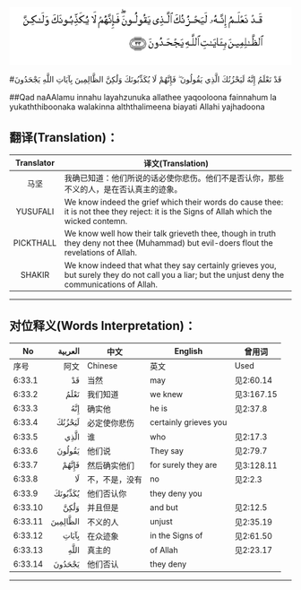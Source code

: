 ![006:033](images/006_033.gif)

#قَدْ نَعْلَمُ إِنَّهُ لَيَحْزُنُكَ الَّذِي يَقُولُونَ ۖ فَإِنَّهُمْ لَا يُكَذِّبُونَكَ وَلَٰكِنَّ الظَّالِمِينَ بِآيَاتِ اللَّهِ يَجْحَدُونَ 

##Qad naAAlamu innahu layahzunuka allathee yaqooloona fainnahum la yukaththiboonaka walakinna alththalimeena biayati Allahi yajhadoona 

## 翻译(Translation)：

| Translator | 译文(Translation)                                            |
| :--------: | ------------------------------------------------------------ |
|    马坚    | 我确已知道：他们所说的话必使你悲伤。他们不是否认你，那些不义的人，是在否认真主的迹象。 |
|  YUSUFALI  | We know indeed the grief which their words do cause thee: it is not thee they reject: it is the Signs of Allah which the wicked contemn. |
| PICKTHALL  | We know well how their talk grieveth thee, though in truth they deny not thee (Muhammad) but evil-doers flout the revelations of Allah. |
|   SHAKIR   | We know indeed that what they say certainly grieves you, but surely they do not call you a liar; but the unjust deny the communications of Allah. |

---

## 对位释义(Words Interpretation)：

| No   | العربية | 中文    | English | 曾用词 |
| ---- | ------: | ------- | ------- | ------ |
| 序号 |    阿文 | Chinese | 英文    | Used   |
| 6:33.1  | قَدْ       | 当然           | may                   | 见2:60.14  |
| 6:33.2  | نَعْلَمُ     | 我们知道       | we knew               | 见3:167.15 |
| 6:33.3  | إِنَّهُ      | 确实他         | he is                 | 见2:37.8   |
| 6:33.4  | لَيَحْزُنُكَ   | 必定使你悲伤   | certainly grieves you |            |
| 6:33.5  | الَّذِي     | 谁             | who                   | 见2:17.3   |
| 6:33.6  | يَقُولُونَ   | 他们说         | They say              | 见2:79.7   |
| 6:33.7  | فَإِنَّهُمْ    | 然后确实他们   | for surely they are   | 见3:128.11 |
| 6:33.8  | لَا       | 不，不是，没有 | no                    | 见2:2.3    |
| 6:33.9  | يُكَذِّبُونَكَ  | 他们否认你     | they deny you         |            |
| 6:33.10 | وَلَٰكِنَّ     | 并且但是       | and but               | 见2:12.5   |
| 6:33.11 | الظَّالِمِينَ | 不义的人       | unjust                | 见2:35.19  |
| 6:33.12 | بِآيَاتِ    | 在众迹象       | in the Signs of       | 见2:61.50  |
| 6:33.13 | اللَّهِ     | 真主的         | of Allah              | 见2:23.17  |
| 6:33.14 | يَجْحَدُونَ   | 他们否认       | they deny             |            |

---
